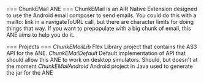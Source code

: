 === ChunkEMail ANE ===
ChunkEMail is an AIR Native Extension designed to use the Android email composer to send emails. You could do this with a mailto: link in 
a navigateToURL call, but there are character limits for doing things that way. If you want to prepopulate with a big chunk of email, this
ANE aims to help you do it.

=== Projects ===
*ChunkEMailLib*
Flex Library project that contains the AS3 API for the ANE.
*ChunkEMailDefault*
Default implementation of API that should allow this ANE to work on desktop simulators. Should, but doesn't at the moment
*ChunkEMailAndroid*
Android project in Java used to generate the jar for the ANE
